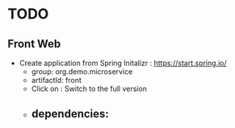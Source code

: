 TODO
====

Front Web
---------

- Create application from Spring Initalizr : https://start.spring.io/
  - group: org.demo.microservice
  - artifactId: front
  - Click on : Switch to the full version
  - dependencies:
    - 

